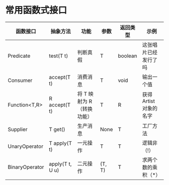 # 常用函数式接口
函数接口 | 抽象方法 | 功能 | 参数 | 返回类型 | 示例
---|---|---|---|---|---
Predicate<T> | test(T t) | 判断真假 |  T | boolean | 这张唱片已经发行了吗
Consumer<T> | accept(T t) | 消费消息 |  T | void | 输出一个值
Function<T,R> | R accept(T t) | 将 T 映射为 R（转换功能） |  T | R | 获得 Artist 对象的名字
Supplier<T> | T get() | 生产消息 |  None | T | 工厂方法
UnaryOperator<T> | T apply(T t) | 一元操作 |  T | T | 逻辑非（!）
BinaryOperator<T> | apply(T t, U u)  | 二元操作 |  (T, T) | T | 求两个数的乘积（*）